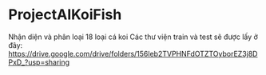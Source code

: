 # ProjectAIKoiFish
Nhận diện và phân loại 18 loại cá koi
Các thư viện train và test sẽ được lấy ở đây: https://drive.google.com/drive/folders/156leb2TVPHNFdOTZTOyborEZ3j8DPxD_?usp=sharing
